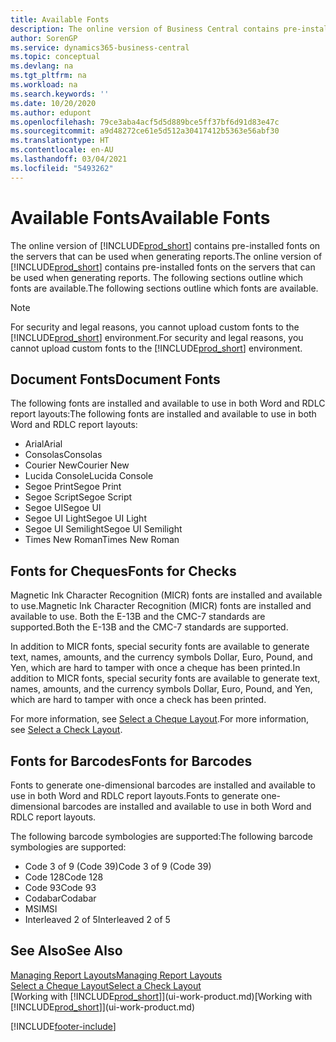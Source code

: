 ```yaml
---
title: Available Fonts
description: The online version of Business Central contains pre-installed fonts on the servers that can be used when generating reports.
author: SorenGP
ms.service: dynamics365-business-central
ms.topic: conceptual
ms.devlang: na
ms.tgt_pltfrm: na
ms.workload: na
ms.search.keywords: ''
ms.date: 10/20/2020
ms.author: edupont
ms.openlocfilehash: 79ce3aba4acf5d5d889bce5ff37bf6d91d83e47c
ms.sourcegitcommit: a9d48272ce61e5d512a30417412b5363e56abf30
ms.translationtype: HT
ms.contentlocale: en-AU
ms.lasthandoff: 03/04/2021
ms.locfileid: "5493262"
---
```

# <a name="available-fonts"></a><span data-ttu-id="1e264-103">Available Fonts</span><span class="sxs-lookup"><span data-stu-id="1e264-103">Available Fonts</span></span>

<span data-ttu-id="1e264-104">The online version of [!INCLUDE[prod_short](includes/prod_short.md)] contains pre-installed fonts on the servers that can be used when generating reports.</span><span class="sxs-lookup"><span data-stu-id="1e264-104">The online version of [!INCLUDE[prod_short](includes/prod_short.md)] contains pre-installed fonts on the servers that can be used when generating reports.</span></span> <span data-ttu-id="1e264-105">The following sections outline which fonts are available.</span><span class="sxs-lookup"><span data-stu-id="1e264-105">The following sections outline which fonts are available.</span></span>

> [!NOTE]
> <span data-ttu-id="1e264-106">For security and legal reasons, you cannot upload custom fonts to the [!INCLUDE[prod_short](includes/prod_short.md)] environment.</span><span class="sxs-lookup"><span data-stu-id="1e264-106">For security and legal reasons, you cannot upload custom fonts to the [!INCLUDE[prod_short](includes/prod_short.md)] environment.</span></span>

## <a name="document-fonts"></a><span data-ttu-id="1e264-107">Document Fonts</span><span class="sxs-lookup"><span data-stu-id="1e264-107">Document Fonts</span></span>

<span data-ttu-id="1e264-108">The following fonts are installed and available to use in both Word and RDLC report layouts:</span><span class="sxs-lookup"><span data-stu-id="1e264-108">The following fonts are installed and available to use in both Word and RDLC report layouts:</span></span>

* <span data-ttu-id="1e264-109">Arial</span><span class="sxs-lookup"><span data-stu-id="1e264-109">Arial</span></span>
* <span data-ttu-id="1e264-110">Consolas</span><span class="sxs-lookup"><span data-stu-id="1e264-110">Consolas</span></span>
* <span data-ttu-id="1e264-111">Courier New</span><span class="sxs-lookup"><span data-stu-id="1e264-111">Courier New</span></span>
* <span data-ttu-id="1e264-112">Lucida Console</span><span class="sxs-lookup"><span data-stu-id="1e264-112">Lucida Console</span></span>
* <span data-ttu-id="1e264-113">Segoe Print</span><span class="sxs-lookup"><span data-stu-id="1e264-113">Segoe Print</span></span>
* <span data-ttu-id="1e264-114">Segoe Script</span><span class="sxs-lookup"><span data-stu-id="1e264-114">Segoe Script</span></span>
* <span data-ttu-id="1e264-115">Segoe UI</span><span class="sxs-lookup"><span data-stu-id="1e264-115">Segoe UI</span></span>
* <span data-ttu-id="1e264-116">Segoe UI Light</span><span class="sxs-lookup"><span data-stu-id="1e264-116">Segoe UI Light</span></span>
* <span data-ttu-id="1e264-117">Segoe UI Semilight</span><span class="sxs-lookup"><span data-stu-id="1e264-117">Segoe UI Semilight</span></span>
* <span data-ttu-id="1e264-118">Times New Roman</span><span class="sxs-lookup"><span data-stu-id="1e264-118">Times New Roman</span></span>

## <a name="fonts-for-checks"></a><span data-ttu-id="1e264-119">Fonts for Cheques</span><span class="sxs-lookup"><span data-stu-id="1e264-119">Fonts for Checks</span></span>

<span data-ttu-id="1e264-120">Magnetic Ink Character Recognition (MICR) fonts are installed and available to use.</span><span class="sxs-lookup"><span data-stu-id="1e264-120">Magnetic Ink Character Recognition (MICR) fonts are installed and available to use.</span></span> <span data-ttu-id="1e264-121">Both the E-13B and the CMC-7 standards are supported.</span><span class="sxs-lookup"><span data-stu-id="1e264-121">Both the E-13B and the CMC-7 standards are supported.</span></span>  

<span data-ttu-id="1e264-122">In addition to MICR fonts, special security fonts are available to generate text, names, amounts, and the currency symbols Dollar, Euro, Pound, and Yen, which are hard to tamper with once a cheque has been printed.</span><span class="sxs-lookup"><span data-stu-id="1e264-122">In addition to MICR fonts, special security fonts are available to generate text, names, amounts, and the currency symbols Dollar, Euro, Pound, and Yen, which are hard to tamper with once a check has been printed.</span></span>  

<span data-ttu-id="1e264-123">For more information, see [Select a Cheque Layout](finance-how-define-check-layouts.md).</span><span class="sxs-lookup"><span data-stu-id="1e264-123">For more information, see [Select a Check Layout](finance-how-define-check-layouts.md).</span></span>  

## <a name="fonts-for-barcodes"></a><span data-ttu-id="1e264-124">Fonts for Barcodes</span><span class="sxs-lookup"><span data-stu-id="1e264-124">Fonts for Barcodes</span></span>
<span data-ttu-id="1e264-125">Fonts to generate one-dimensional barcodes are installed and available to use in both Word and RDLC report layouts.</span><span class="sxs-lookup"><span data-stu-id="1e264-125">Fonts to generate one-dimensional barcodes are installed and available to use in both Word and RDLC report layouts.</span></span>

<span data-ttu-id="1e264-126">The following barcode symbologies are supported:</span><span class="sxs-lookup"><span data-stu-id="1e264-126">The following barcode symbologies are supported:</span></span>
* <span data-ttu-id="1e264-127">Code 3 of 9 (Code 39)</span><span class="sxs-lookup"><span data-stu-id="1e264-127">Code 3 of 9 (Code 39)</span></span>
* <span data-ttu-id="1e264-128">Code 128</span><span class="sxs-lookup"><span data-stu-id="1e264-128">Code 128</span></span>
* <span data-ttu-id="1e264-129">Code 93</span><span class="sxs-lookup"><span data-stu-id="1e264-129">Code 93</span></span>
* <span data-ttu-id="1e264-130">Codabar</span><span class="sxs-lookup"><span data-stu-id="1e264-130">Codabar</span></span>
* <span data-ttu-id="1e264-131">MSI</span><span class="sxs-lookup"><span data-stu-id="1e264-131">MSI</span></span>
* <span data-ttu-id="1e264-132">Interleaved 2 of 5</span><span class="sxs-lookup"><span data-stu-id="1e264-132">Interleaved 2 of 5</span></span>

## <a name="see-also"></a><span data-ttu-id="1e264-133">See Also</span><span class="sxs-lookup"><span data-stu-id="1e264-133">See Also</span></span>

[<span data-ttu-id="1e264-134">Managing Report Layouts</span><span class="sxs-lookup"><span data-stu-id="1e264-134">Managing Report Layouts</span></span>](ui-manage-report-layouts.md)  
[<span data-ttu-id="1e264-135">Select a Cheque Layout</span><span class="sxs-lookup"><span data-stu-id="1e264-135">Select a Check Layout</span></span>](finance-how-define-check-layouts.md)  
<span data-ttu-id="1e264-136">[Working with [!INCLUDE[prod_short](includes/prod_short.md)]](ui-work-product.md)</span><span class="sxs-lookup"><span data-stu-id="1e264-136">[Working with [!INCLUDE[prod_short](includes/prod_short.md)]](ui-work-product.md)</span></span>


[!INCLUDE[footer-include](includes/footer-banner.md)]
